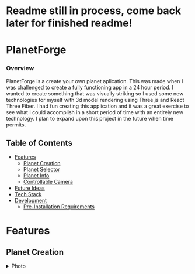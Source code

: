 # Readme still in process, come back later for finished readme!

# PlanetForge

### Overview

PlanetForge is a create your own planet aplication. This was made when I was challenged to create a fully functioning app in a 24 hour period. I wanted to create something that was visually striking so I used some new technologies for myself with 3d model rendering using Three.js and React Three Fiber. I had fun creating this application and it was a great exercise to see what I could accomplish in a short period of time with an entirely new technology. I plan to expand upon this project in the future when time permits.

## Table of Contents

- [Features](#features)
  - [Planet Creation](#planet-creation)
  - [Planet Selector](#planet-selector)
  - [Planet Info](#planet-info)
  - [Controllable Camera](#contollable-camera)
- [Future Ideas](#future-ideas)
- [Tech Stack](#tech-stack)
- [Development](#development)
  - [Pre-Installation Requirements](#pre-installation-requirements)
  
# Features
  
## Planet Creation

<details>
  <summary>Photo</summary>
  
![Screen Shot 2022-10-10 at 7 28 38 AM](https://user-images.githubusercontent.com/103958999/194882685-43577452-c37d-4f3d-a40b-84d700f281ac.jpeg)
  
</details>
